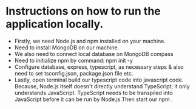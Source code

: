 # Instructions on how to run the application locally.
- Firstly, we need Node.js and npm installed on your machine.
- Need to install MongoDB on our machine.
- We also need to connect local database on MongoDB compass
- Need to initialize npm by command: npm init -y
- Configure database, express, typescript, as necessary steps & also need to set tsconfig.json, package.json file etc.
- Lastly, open terminal build our typescript code into javascript code. Because, Node.js itself doesn't directly understand TypeScript; it only understands JavaScript. TypeScript needs to be transpiled into JavaScript before it can be run by Node.js.Then start our npm .
